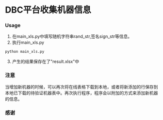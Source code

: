 # DBC平台收集机器信息

### Usage
1. 在main_xls.py中填写随机字符串rand_str,签名sign_str等信息。
2. 执行main_xls.py

```python
python main_xls.py
```

3. 产生的结果保存在了"result.xlsx"中

### 注意

  当增加新机器的时候，可以再次将在线表格下载到本地，或者将新添加的行保存到本地已下载的待验证机器表中。再次执行程序，程序会以附加的方式来添加新机器的信息。

### 感谢
